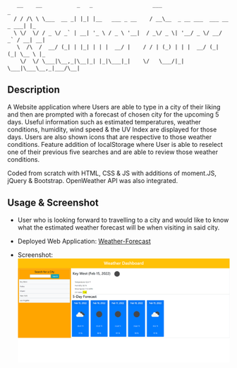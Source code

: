 
       __    __           _   _                   ___                            _   
      / / /\ \ \___  __ _| |_| |__   ___ _ __    / __\__  _ __ ___  ___ __ _ ___| |_ 
      \ \/  \/ / _ \/ _` | __| '_ \ / _ \ '__|  / _\/ _ \| '__/ _ \/ __/ _` / __| __|
       \  /\  /  __/ (_| | |_| | | |  __/ |    / / | (_) | | |  __/ (_| (_| \__ \ |_ 
        \/  \/ \___|\__,_|\__|_| |_|\___|_|    \/   \___/|_|  \___|\___\__,_|___/\__|
                                                                               
## Description
A Website application where Users are able to type in a city of their liking and then are prompted with a forecast of chosen city for the upcoming 5 days. Useful information such as estimated temperatures, weather conditions, humidity, wind speed & the UV Index are displayed for those days. Users are also shown icons that are respective to those weather conditions. Feature addition of localStorage where User is able to reselect one of their previous five searches and are able to review those weather conditions.

Coded from scratch with HTML, CSS & JS with additions of moment.JS, jQuery & Bootstrap. OpenWeather API was also integrated.

## Usage & Screenshot
- User who is looking forward to travelling to a city and would like to know what the estimated weather forecast will be when visiting in said city.

- Deployed Web Application: [Weather-Forecast](https://miguelmulet.github.io/Weather_Forecast/)

- Screenshot:
![Website Screenshot](./assets/images/webappSS.png)
